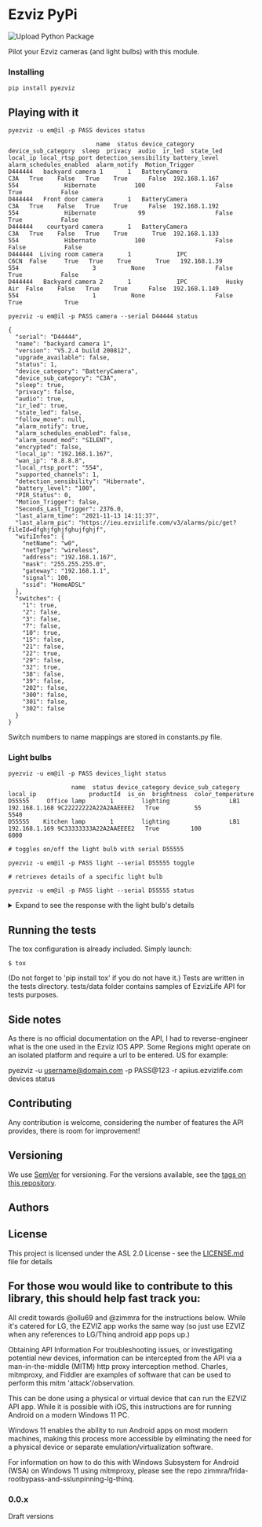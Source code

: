 # Ezviz PyPi

![Upload Python Package](https://github.com/BaQs/pyEzviz/workflows/Upload%20Python%20Package/badge.svg)

Pilot your Ezviz cameras (and light bulbs) with this module.

### Installing


```
pip install pyezviz
```

## Playing with it

```
pyezviz -u em@il -p PASS devices status
```

```
                         name  status device_category device_sub_category  sleep  privacy  audio  ir_led  state_led       local_ip local_rtsp_port detection_sensibility battery_level  alarm_schedules_enabled  alarm_notify  Motion_Trigger
D444444   backyard camera 1       1   BatteryCamera                 C3A   True    False   True    True      False  192.168.1.167             554             Hibernate           100                    False          True           False
D444444   Front door camera       1   BatteryCamera                 C3A   True    False   True    True      False  192.168.1.192             554             Hibernate            99                    False          True           False
D444444    courtyard camera       1   BatteryCamera                 C3A   True    False   True    True       True  192.168.1.133             554             Hibernate           100                    False         False           False
D444444  Living room camera       1             IPC                C6CN  False     True   True    True       True   192.168.1.39             554                     3          None                    False          True           False
D444444   Backyard camera 2       1             IPC           Husky Air  False    False   True    True      False  192.168.1.149             554                     1          None                    False          True            True

```

```
pyezviz -u em@il -p PASS camera --serial D44444 status
```

```
{
  "serial": "D44444",
  "name": "backyard camera 1",
  "version": "V5.2.4 build 200812",
  "upgrade_available": false,
  "status": 1,
  "device_category": "BatteryCamera",
  "device_sub_category": "C3A",
  "sleep": true,
  "privacy": false,
  "audio": true,
  "ir_led": true,
  "state_led": false,
  "follow_move": null,
  "alarm_notify": true,
  "alarm_schedules_enabled": false,
  "alarm_sound_mod": "SILENT",
  "encrypted": false,
  "local_ip": "192.168.1.167",
  "wan_ip": "8.8.8.8",
  "local_rtsp_port": "554",
  "supported_channels": 1,
  "detection_sensibility": "Hibernate",
  "battery_level": "100",
  "PIR_Status": 0,
  "Motion_Trigger": false,
  "Seconds_Last_Trigger": 2376.0,
  "last_alarm_time": "2021-11-13 14:11:37",
  "last_alarm_pic": "https://ieu.ezvizlife.com/v3/alarms/pic/get?fileId=dfghjfghjfghujfghjf",
  "wifiInfos": {
    "netName": "w0",
    "netType": "wireless",
    "address": "192.168.1.167",
    "mask": "255.255.255.0",
    "gateway": "192.168.1.1",
    "signal": 100,
    "ssid": "HomeADSL"
  },
  "switches": {
    "1": true,
    "2": false,
    "3": false,
    "7": false,
    "10": true,
    "15": false,
    "21": false,
    "22": true,
    "29": false,
    "32": true,
    "38": false,
    "39": false,
    "202": false,
    "300": false,
    "301": false,
    "302": false
  }
}
```

Switch numbers to name mappings are stored in constants.py file.

### Light bulbs

```
pyezviz -u em@il -p PASS devices_light status
```

```
                  name  status device_category device_sub_category      local_ip               productId  is_on  brightness  color_temperature
D55555     Office lamp       1        lighting                 LB1  192.168.1.168 9C22222222A22A2AAEEEE2   True          55               5540
D55555    Kitchen lamp       1        lighting                 LB1  192.168.1.169 9C33333333A22A2AAEEEE2   True         100               6000

```

```
# toggles on/off the light bulb with serial D55555

pyezviz -u em@il -p PASS light --serial D55555 toggle
```

```
# retrieves details of a specific light bulb

pyezviz -u em@il -p PASS light --serial D55555 status
```

<details>
    <summary>Expand to see the response with the light bulb's details</summary>

```
{
  "serial": "D55555",
  "name": "Office lamp",
  "version": "V1.1.0 build 200814",
  "upgrade_available": false,
  "status": 1,
  "device_category": "lighting",
  "device_sub_category": "LB1",
  "upgrade_percent": 0,
  "upgrade_in_progress": false,
  "latest_firmware_info": null,
  "local_ip": "192.168.1.168",
  "wan_ip": null,
  "mac_address": "",
  "supported_channels": 0,
  "wifiInfos": {
    "netName": null,
    "netType": "wireless",
    "address": "192.168.1.168",
    "mask": "255.255.255.0",
    "gateway": "192.168.1.1",
    "signal": -56,
    "ssid": "HomeADSL"
  },
  "featureItems": [
    {
      "dataDesc": "[\"white\", \"color\", \"scene\",\"music\"]",
      "dataType": "enum",
      "dataValue": "white",
      "itemKey": "light_mode",
      "itemName": "亮灯模式",
      "transportType": "rw",
      "visible": 1
    },
    {
      "dataDesc": "{\"range_from\": 2700, \"range_to\": 6500, \"interval\": 10, \"multiple\": 0, \"unit\": \"k\"}",
      "dataType": "num",
      "dataValue": 5540,
      "itemKey": "color_temperature",
      "itemName": "色温",
      "transportType": "rw",
      "visible": 1
    },
    {
      "dataDesc": "{\"max_length\": 255}",
      "dataType": "char",
      "dataValue": "#52FF79",
      "itemKey": "color_rgb",
      "itemName": "彩光",
      "transportType": "rw",
      "visible": 1
    },
    {
      "dataDesc": "[{\"k\":\"sleep\",\"t\":\"color\",\"stat\":[{\"id\":1,\"b\":100,\"c\":\"#FFFFFF\",\"t\":4000}],\"trans\":{\"low\":1,\"dura\":1000},\"speed\":1000}]",
      "dataType": "json",
      "dataValue": [],
      "itemKey": "scene_conf",
      "itemName": "场景配置",
      "transportType": "rw",
      "visible": 1
    },
    {
      "dataDesc": "",
      "dataType": "bool",
      "dataValue": true,
      "itemKey": "light_switch",
      "itemName": "开关",
      "transportType": "rw",
      "visible": 1
    },
    {
      "dataDesc": "[\"e1\", \"e2\", \"e3\"]",
      "dataType": "fault",
      "itemKey": "common_fault",
      "itemName": "默认错误类型",
      "transportType": "rw",
      "visible": 0
    },
    {
      "dataDesc": "{\"range_from\": 1, \"range_to\": 100, \"interval\": 1, \"multiple\": 0, \"unit\": \"\"}",
      "dataType": "num",
      "dataValue": 55,
      "itemKey": "brightness",
      "itemName": "亮度",
      "transportType": "rw",
      "visible": 1
    },
    ...
  ],
  "productId": "9C22222222A22A2AAEEEE2",
  "switches": {},
  "optionals": {
    "latestUnbandTime": 1674813112997,
    "wanIp": "78.87.201.33",
    "updateCode": 0,
    "OnlineStatus": 1,
    "superState": 0,
    "latestUnbindTime": 1674813112997,
    "lastUpgradeTime": 1674815832305,
    "updateProcessExtend": ""
  },
  "supportExt": {
    "232": "0",
    "233": "0",
    "234": 0,
    "236": "1",
    "237": "1",
    "30": "0",
    "31": "0",
    "10": "1"
  },
  "ezDeviceCapability": "{\"232\":\"0\",\"233\":\"0\",\"234\":1,\"30\":\"0\",\"31\":\"0\",\"262\":\"0\",\"175\":\"1\",\"263\":\"0\"}",
  "is_on": true,
  "brightness": 55,
  "color_temperature": 5540
}

```
</details>

## Running the tests
The tox configuration is already included.
Simply launch:
```
$ tox
```

(Do not forget to 'pip install tox' if you do not have it.)
Tests are written in the tests directory.
tests/data folder contains samples of EzvizLife API for tests purposes.


## Side notes

As there is no official documentation on the API, I had to reverse-engineer what is the one used in the Ezviz IOS APP.
Some Regions might operate on an isolated platform and require a url to be entered. US for example:

pyezviz -u username@domain.com -p PASS@123 -r apiius.ezvizlife.com devices status

## Contributing

Any contribution is welcome, considering the number of features the API provides, there is room for improvement!

## Versioning

We use [SemVer](http://semver.org/) for versioning. For the versions available, see the [tags on this repository](https://github.com/baqs/pyEzviz/tags).

## Authors

## License

This project is licensed under the ASL 2.0 License - see the [LICENSE.md](LICENSE.md) file for details

## For those wou would like to contribute to this library, this should help fast track you:

All credit towards @ollu69 and @zimmra for the instructions below. While it's catered for LG, the EZVIZ app works the same way (so just use EZVIZ when any references to LG/Thinq android app pops up.)

Obtaining API Information
For troubleshooting issues, or investigating potential new devices, information can be intercepted from the API via a man-in-the-middle (MITM) http proxy interception method. Charles, mitmproxy, and Fiddler are examples of software that can be used to perform this mitm 'attack'/observation.

This can be done using a physical or virtual device that can run the EZVIZ API app. While it is possible with iOS, this instructions are for running Android on a modern Windows 11 PC.

Windows 11 enables the ability to run Android apps on most modern machines, making this process more accessible by eliminating the need for a physical device or separate emulation/virtualization software.

For information on how to do this with Windows Subsystem for Android (WSA) on Windows 11 using mitmproxy, please see the repo zimmra/frida-rootbypass-and-sslunpinning-lg-thinq.

### 0.0.x
Draft versions
